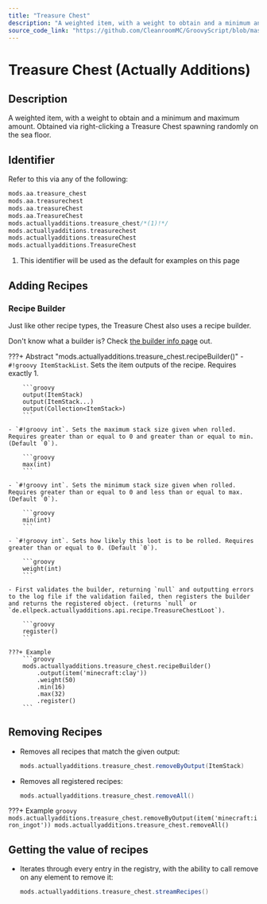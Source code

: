 ```yaml
---
title: "Treasure Chest"
description: "A weighted item, with a weight to obtain and a minimum and maximum amount. Obtained via right-clicking a Treasure Chest spawning randomly on the sea floor."
source_code_link: "https://github.com/CleanroomMC/GroovyScript/blob/master/src/main/java/com/cleanroommc/groovyscript/compat/mods/actuallyadditions/TreasureChest.java"
---
```


# Treasure Chest (Actually Additions)

## Description

A weighted item, with a weight to obtain and a minimum and maximum amount. Obtained via right-clicking a Treasure Chest spawning randomly on the sea floor.

## Identifier

Refer to this via any of the following:

```groovy hl_lines="5"
mods.aa.treasure_chest
mods.aa.treasurechest
mods.aa.treasureChest
mods.aa.TreasureChest
mods.actuallyadditions.treasure_chest/*(1)!*/
mods.actuallyadditions.treasurechest
mods.actuallyadditions.treasureChest
mods.actuallyadditions.TreasureChest
```

1. This identifier will be used as the default for examples on this page

## Adding Recipes

### Recipe Builder

Just like other recipe types, the Treasure Chest also uses a recipe builder.

Don't know what a builder is? Check [the builder info page](../../../groovy/builder.md) out.

???+ Abstract "mods.actuallyadditions.treasure_chest.recipeBuilder()"
    - `#!groovy ItemStackList`. Sets the item outputs of the recipe. Requires exactly 1.

        ```groovy
        output(ItemStack)
        output(ItemStack...)
        output(Collection<ItemStack>)
        ```

    - `#!groovy int`. Sets the maximum stack size given when rolled. Requires greater than or equal to 0 and greater than or equal to min. (Default `0`).

        ```groovy
        max(int)
        ```

    - `#!groovy int`. Sets the minimum stack size given when rolled. Requires greater than or equal to 0 and less than or equal to max. (Default `0`).

        ```groovy
        min(int)
        ```

    - `#!groovy int`. Sets how likely this loot is to be rolled. Requires greater than or equal to 0. (Default `0`).

        ```groovy
        weight(int)
        ```

    - First validates the builder, returning `null` and outputting errors to the log file if the validation failed, then registers the builder and returns the registered object. (returns `null` or `de.ellpeck.actuallyadditions.api.recipe.TreasureChestLoot`).

        ```groovy
        register()
        ```

    ???+ Example
        ```groovy
        mods.actuallyadditions.treasure_chest.recipeBuilder()
            .output(item('minecraft:clay'))
            .weight(50)
            .min(16)
            .max(32)
            .register()
        ```



## Removing Recipes

- Removes all recipes that match the given output:

    ```groovy
    mods.actuallyadditions.treasure_chest.removeByOutput(ItemStack)
    ```

- Removes all registered recipes:

    ```groovy
    mods.actuallyadditions.treasure_chest.removeAll()
    ```

???+ Example
    ```groovy
    mods.actuallyadditions.treasure_chest.removeByOutput(item('minecraft:iron_ingot'))
    mods.actuallyadditions.treasure_chest.removeAll()
    ```

## Getting the value of recipes

- Iterates through every entry in the registry, with the ability to call remove on any element to remove it:

    ```groovy
    mods.actuallyadditions.treasure_chest.streamRecipes()
    ```
